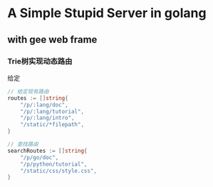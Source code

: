 # A Simple Stupid Server in golang

## with gee web frame

### Trie树实现动态路由

给定

```go
// 给定现有路由
routes := []string{
    "/p/:lang/doc",
    "/p/:lang/tutorial",
    "/p/:lang/intro",
    "/static/*filepath",
}

// 查找路由
searchRoutes := []string{
    "/p/go/doc",
    "/p/python/tutorial",
    "/static/css/style.css",
}
```

